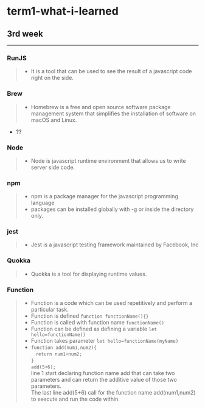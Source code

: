 # term1-what-i-learned

## 3rd week
---

### RunJS
>* It is a tool that can be used to see the result of a javascript code right on the side.
  
### Brew
>* Homebrew is a free and open source software package management system that simplifies  the installation of software on macOS and Linux.
* ??


### Node
>* Node is javascript runtime environment that allows us to write server side code. 

### npm
>* npm is a package manager for the javascript programming language
>* packages can be installed globally with -g or inside the directory only.
  
### jest
>* Jest is a javascript testing framework maintained by Facebook, Inc

### Quokka
>* Quokka is a tool for displaying runtime values.


### Function
>* Function is a code  which can be used repetitively and perform a particular task.
>* Function is defined `function functionName(){}`
>* Function is called with function name `functionName()`
>* Function can be defined as defining a variable `let hello=functionName()`
>* Function takes parameter `let hello=functionName(myName)`
>* `function add(num1,num2){ ` \
 &nbsp;&nbsp;  `return num1+num2;`\
 `}`\
 `add(5+6);` \
 line 1 start declaring function name add that can take two parameters and  can 
  return the additive value of those two parameters.\
  The last line add(5+6) call for the function name add(num1,num2) to execute and run the code within.
  
  
  